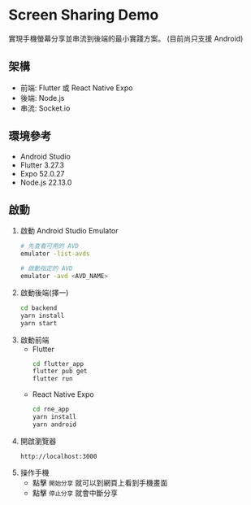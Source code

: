 # Screen Sharing Demo
實現手機螢幕分享並串流到後端的最小實踐方案。
(目前尚只支援 Android)

## 架構
- 前端: Flutter 或 React Native Expo
- 後端: Node.js
- 串流: Socket.io

## 環境參考
- Android Studio
- Flutter 3.27.3
- Expo 52.0.27
- Node.js 22.13.0

## 啟動
1. 啟動 Android Studio Emulator
    ```bash
    # 先查看可用的 AVD
    emulator -list-avds

    # 啟動指定的 AVD
    emulator -avd <AVD_NAME>
    ```
2. 啟動後端(擇一)
    ```bash
    cd backend
    yarn install
    yarn start
    ```
3. 啟動前端
    - Flutter
        ```bash
        cd flutter_app
        flutter pub get
        flutter run
        ```
    - React Native Expo
        ```bash
        cd rne_app
        yarn install
        yarn android
        ```
4. 開啟瀏覽器
    ```
    http://localhost:3000
    ```
5. 操作手機
    - 點擊 `開始分享` 就可以到網頁上看到手機畫面
    - 點擊 `停止分享` 就會中斷分享
